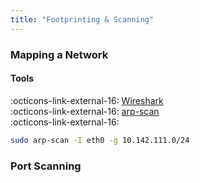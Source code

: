 ```yaml
---
title: "Footprinting & Scanning"
---
```


### Mapping a Network
#### Tools
:octicons-link-external-16: [Wireshark](https://www.wireshark.org/)  
:octicons-link-external-16: [arp-scan](https://github.com/royhills/arp-scan)  
:octicons-link-external-16: []()

``` bash title=" " linenums="1"
sudo arp-scan -I eth0 -g 10.142.111.0/24
```

### Port Scanning

